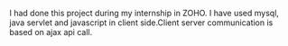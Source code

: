 I had done this project during my internship in ZOHO. I have used mysql, java servlet and javascript in client side.Client server communication is based on ajax api call.
